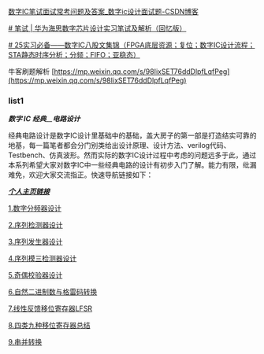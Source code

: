 [数字IC笔试面试常考问题及答案\_数字ic设计面试题-CSDN博客](https://blog.csdn.net/qq_36045093/article/details/120302713)


[# 笔试 | 华为海思数字芯片设计实习笔试及解析（回忆版）](https://mp.weixin.qq.com/s/InOYpHJZp_4zjY4J4Mhfow)

[# 25实习必备——数字IC八股文集锦（FPGA底层资源；复位；数字IC设计流程；STA静态时序分析；分频；FIFO；亚稳态）](https://mp.weixin.qq.com/s/JuFyx6H6TAKyCn0ntAA_sA)

牛客刷题解析
[https://mp.weixin.qq.com/s/98IixSET76ddDlpfLqfPeg](https://mp.weixin.qq.com/s/98IixSET76ddDlpfLqfPeg)

### list1
_**数字 IC 经典**__**电路设计**_

经典电路设计是数字IC设计里基础中的基础，盖大房子的第一部是打造结实可靠的地基，每一篇笔者都会分门别类给出设计原理、设计方法、verilog代码、Testbench、仿真波形。然而实际的数字IC设计过程中考虑的问题远多于此，通过本系列希望大家对数字IC中一些经典电路的设计有初步入门了解。能力有限，纰漏难免，欢迎大家交流指正。快速导航链接如下：

[_**个人主页链接**_](https://cloud.tencent.com/developer/user/10556197?from_column=20421&from=20421)

[1.数字分频器设计](https://cloud.tencent.com/developer/article/2284221?areaSource=105001.4&traceId=eDqk-4gHqPqiy_4P-2v8S&from_column=20421&from=20421)

[2.序列检测器设计](https://cloud.tencent.com/developer/article/2284746?areaSource=105001.5&traceId=eDqk-4gHqPqiy_4P-2v8S&from_column=20421&from=20421)

[3.序列发生器设计](https://cloud.tencent.com/developer/article/2285231?areaSource=105001.6&traceId=eDqk-4gHqPqiy_4P-2v8S&from_column=20421&from=20421)

[4.序列模三检测器设计](https://cloud.tencent.com/developer/article/2285937?areaSource=105001.1&traceId=eDqk-4gHqPqiy_4P-2v8S&from_column=20421&from=20421)

[5.奇偶校验器设计](https://cloud.tencent.com/developer/article/2286258?areaSource=105001.2&traceId=eDqk-4gHqPqiy_4P-2v8S&from_column=20421&from=20421)

[6.自然二进制数与格雷码转换](https://cloud.tencent.com/developer/article/2286470?areaSource=105001.3&traceId=eDqk-4gHqPqiy_4P-2v8S&from_column=20421&from=20421)

[7.线性反馈移位寄存器LFSR](https://cloud.tencent.com/developer/article/2287083?from_column=20421&from=20421)

[8.四类九种移位寄存器总结](https://cloud.tencent.com/developer/article/2287337?from_column=20421&from=20421)

[9.串并转换](https://cloud.tencent.com/developer/article/2287391?from_column=20421&from=20421)